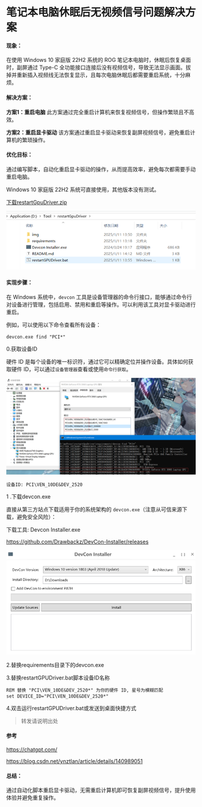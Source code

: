 # **笔记本电脑休眠后无视频信号问题解决方案**

#### **现象：**

在使用 Windows 10 家庭版 22H2 系统的 ROG 笔记本电脑时，休眠后恢复桌面时，副屏通过 Type-C 全功能接口连接后没有视频信号，导致无法显示画面。拔掉并重新插入视频线无法恢复显示，且每次电脑休眠后都需要重启系统，十分麻烦。

#### **解决方案：**

**方案1：重启电脑**
此方案通过完全重启计算机来恢复视频信号，但操作繁琐且不高效。

**方案2：重启显卡驱动**
该方案通过重启显卡驱动来恢复副屏视频信号，避免重启计算机的繁琐操作。

#### **优化目标：**

通过编写脚本，自动化重启显卡驱动的操作，从而提高效率，避免每次都需要手动重启电脑。

 Windows 10 家庭版 22H2 系统可直接使用，其他版本没有测试。

<a href="/alone-note-public/restartGpuDriver.zip">下载restartGpuDriver.zip</a>

![image-20250111151534322](img/restartGpuDriver.assets/image-20250111151534322.png)

#### **实现步骤：**

在 Windows 系统中，`devcon` 工具是设备管理器的命令行接口，能够通过命令行对设备进行管理，包括启用、禁用和重启等操作。可以利用该工具对显卡驱动进行重启。

例如，可以使用以下命令查看所有设备：

```
devcon.exe find "PCI*"
```

0.获取设备ID

硬件 ID 是每个设备的唯一标识符，通过它可以精确定位并操作设备。具体如何获取硬件 ID，可以通过`设备管理器`查看或使用`命令行获取`。

![image-20250111135032031](img/README.assets/image-20250111135032031.png)

```
设备ID: PCI\VEN_10DE&DEV_2520
```

1 .下载devcon.exe

直接从第三方站点下载适用于你的系统架构的 `devcon.exe`（注意从可信来源下载，避免安全风险）：

下载工具: Devcon Installer.exe

https://github.com/Drawbackz/DevCon-Installer/releases

![image-20250111141137839](img/README.assets/image-20250111141137839.png)

2.替换requirements目录下的devcon.exe



3.替换restartGPUDriver.bat脚本设备ID名称

```
REM 替换 "PCI\VEN_10DE&DEV_2520*" 为你的硬件 ID, 星号为模糊匹配
set DEVICE_ID="PCI\VEN_10DE&DEV_2520*"
```

4.双击运行restartGPUDriver.bat或发送到桌面快捷方式



>  转发请说明出处

#### 参考

https://chatgpt.com/

https://blog.csdn.net/ynztlan/article/details/140989051

#### **总结：**

通过自动化脚本重启显卡驱动，无需重启计算机即可恢复副屏视频信号，提升使用体验并避免重复操作。